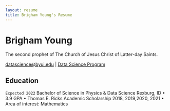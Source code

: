 ```yaml
---
layout: resume
title: Brigham Young's Resume
---
```

# Brigham Young
The second prophet of The Church of Jesus Christ of Latter-day Saints.

<div id="webaddress">
<a href="datascience@byui.edu">datascience@byui.edu</a>
| <a href="https://byuidatascience.github.io/development.html">Data Science Program</a>
</div>

<!-- https://www.monique.tech/the-art-of-markdown -->


## Education

`Expected 2022`
Bachelor of Science in Physics & Data Science	Rexburg, ID
 •	3.9 GPA
 •	Thomas E. Ricks Academic Scholarship 2018, 2019,2020, 2021
 •	Area of interest: Mathematics



<!-- ### Footer

Last updated: May 2013 -->


